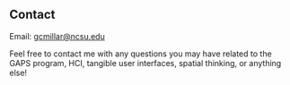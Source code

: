 ## Contact

Email: [gcmillar@ncsu.edu](gcmillar@ncsu.edu) 

Feel free to contact me with any questions you may have related to the GAPS program, HCI, tangible user interfaces, spatial thinking, or anything else!
